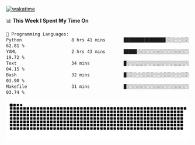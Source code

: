 [![wakatime](https://wakatime.com/badge/user/384f91c6-4eee-411f-8f3b-1b691f58a544.svg)](https://wakatime.com/@384f91c6-4eee-411f-8f3b-1b691f58a544)

<!--START_SECTION:waka-->
📊 **This Week I Spent My Time On** 

```text
💬 Programming Languages: 
Python                   8 hrs 41 mins       ████████████████░░░░░░░░░   62.81 % 
YAML                     2 hrs 43 mins       █████░░░░░░░░░░░░░░░░░░░░   19.72 % 
Text                     34 mins             █░░░░░░░░░░░░░░░░░░░░░░░░   04.15 % 
Bash                     32 mins             █░░░░░░░░░░░░░░░░░░░░░░░░   03.90 % 
Makefile                 31 mins             █░░░░░░░░░░░░░░░░░░░░░░░░   03.74 % 
```


<!--END_SECTION:waka-->

<picture>
  <source media="(prefers-color-scheme: dark)" srcset="https://raw.githubusercontent.com/fuwx295/fuwx295/output/github-contribution-grid-snake-dark.svg">
  <source media="(prefers-color-scheme: light)" srcset="https://raw.githubusercontent.com/fuwx295/fuwx295/output/github-contribution-grid-snake.svg">
  <img alt="github contribution grid snake animation" src="https://raw.githubusercontent.com/fuwx295/fuwx295/output/github-contribution-grid-snake.svg">
</picture>
